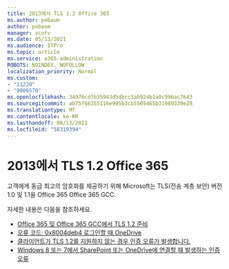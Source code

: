 ```yaml
---
title: 2013에서 TLS 1.2 Office 365
ms.author: pebaum
author: pebaum
manager: scotv
ms.date: 05/13/2021
ms.audience: ITPro
ms.topic: article
ms.service: o365-administration
ROBOTS: NOINDEX, NOFOLLOW
localization_priority: Normal
ms.custom:
- "11220"
- "9006570"
ms.openlocfilehash: 34976cdfb35943d5dbcc3ab924b1a0c996ac7643
ms.sourcegitcommit: ab75f66355116e995b3cb5505465b31989339e28
ms.translationtype: MT
ms.contentlocale: ko-KR
ms.lasthandoff: 08/13/2021
ms.locfileid: "58319394"
---
```

# <a name="preparing-for-tls-12-in-office-365"></a>2013에서 TLS 1.2 Office 365

고객에게 동급 최고의 암호화를 제공하기 위해 Microsoft는 TLS(전송 계층 보안) 버전 1.0 및 1.1을 Office 365 Office 365 GCC. 

자세한 내용은 다음을 참조하세요.

- [Office 365 및 Office 365 GCC에서 TLS 1.2 준비](https://docs.microsoft.com/microsoft-365/compliance/prepare-tls-1.2-in-office-365)
- [오류 코드: 0x8004deb4 로그인할 때 OneDrive](https://support.microsoft.com/office/error-code-0x8004deb4-when-signing-in-to-onedrive-e8a8d97c-a87e-4dda-a67e-bae4fef05dcb)
- [클라이언트가 TLS 1.2를 지원하지 않는 경우 인증 오류가 발생합니다.](https://docs.microsoft.com/sharepoint/troubleshoot/administration/authentication-errors-tls12-support)
- [Windows 8 또는 7에서 SharePoint 또는 OneDrive에 연결할 때 발생하는 인증 오류](https://docs.microsoft.com/sharepoint/troubleshoot/administration/authentication-errors-windows7)